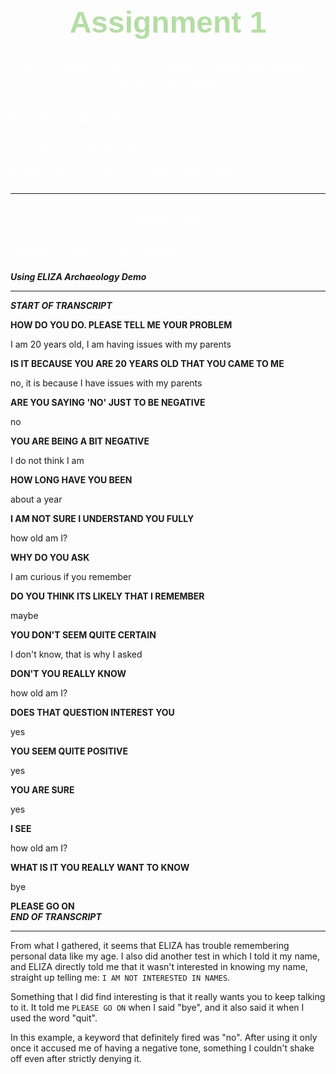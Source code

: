 <style>
#title {
    color: #B5DDA4;
    text-align: center;
    font-family: Helvetica, Sans-serif;
    font-size: 48px
}
#assign_name {
    color: #ffffffff;
    text-align: center;
    font-size: 24px;
    font-weight: 200
}
#info {
    color: #fff;
    text-aling: left;
    font-size: 20px;
    font-weight: 200
}
#sub1 {
    color: #ffffffff;
    text-align: center;
    font-size: 25px;
    font-weight: 200
}
#sub2 {
    color: #ffffffff;
    text-align: left;
    font-size: 20px;
    font-weight: 200
}
</style>

<h1 id='title'>Assignment 1</h1> 
<p id='assign_name'>ELIZA Mini-Lab -- Exploring Weizenbaum's DOCTOR (1966)</p>
<p id='info'>By Sofía Maldonado García</p>
<p id='info'>Course: Minería de Textos</p>
<p id='info'>Professor: Juan Antonio Vega Fernandez</p>

*********
<p id='sub1'>Activities</p>
<p id='sub2'>Activity 1: Memory & Quitting</p>

***Using ELIZA Archaeology Demo*** <br>

***
***START OF TRANSCRIPT***


**HOW DO YOU DO. PLEASE TELL ME YOUR PROBLEM**

I am 20 years old, I am having issues with my parents

**IS IT BECAUSE YOU ARE 20 YEARS OLD THAT YOU CAME TO ME**

no, it is because I have issues with my parents

**ARE YOU SAYING 'NO' JUST TO BE NEGATIVE**

no

**YOU ARE BEING A BIT NEGATIVE**

I do not think I am

**HOW LONG HAVE YOU BEEN**

about a year

**I AM NOT SURE I UNDERSTAND YOU FULLY**

how old am I?

**WHY DO YOU ASK**

I am curious if you remember

**DO YOU THINK ITS LIKELY THAT I REMEMBER**

maybe

**YOU DON'T SEEM QUITE CERTAIN**

I don't know, that is why I asked

**DON'T YOU REALLY KNOW**

how old am I?

**DOES THAT QUESTION INTEREST YOU**

yes

**YOU SEEM QUITE POSITIVE**

yes

**YOU ARE SURE**

yes

**I SEE**

how old am I?

**WHAT IS IT YOU REALLY WANT TO KNOW**

bye

**PLEASE GO ON** <br>
***END OF TRANSCRIPT***
***

From what I gathered, it seems that ELIZA has trouble remembering personal data like my age. I also did another test in which I told it my name, and ELIZA directly told me that it wasn't interested in knowing my name, straight up telling me: `I AM NOT INTERESTED IN NAMES`. 

Something that I did find interesting is that it really wants you to keep talking to it. It told me `PLEASE GO ON` when I said "bye", and it also said it when I used the word "quit". 

In this example, a keyword that definitely fired was "no". After using it only once it accused me of having a negative tone, something I couldn't shake off even after strictly denying it. 